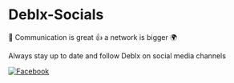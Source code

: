 # Deblx-Socials
💬 Communication is great 👍 a network is bigger 🌍

Always stay up to date and follow Deblx on social media channels


[![Facebook](https://img.shields.io/badge/Facebook-1877F2?style=for-the-badge&logo=facebook&logoColor=white)](https://www.facebook.com/deblxofficial)
